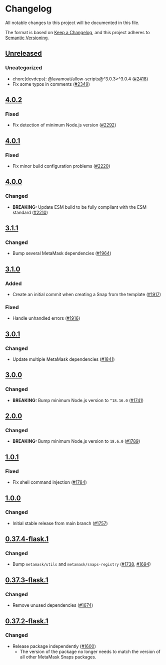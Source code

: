 # Changelog

All notable changes to this project will be documented in this file.

The format is based on [Keep a Changelog](https://keepachangelog.com/en/1.0.0/),
and this project adheres to [Semantic Versioning](https://semver.org/spec/v2.0.0.html).

## [Unreleased]

### Uncategorized

- chore(devdeps): @lavamoat/allow-scripts@^3.0.3>^3.0.4 ([#2418](https://github.com/metamask/snaps/pull/2418))
- Fix some typos in comments ([#2349](https://github.com/metamask/snaps/pull/2349))

## [4.0.2]

### Fixed

- Fix detection of minimum Node.js version ([#2292](https://github.com/MetaMask/snaps/pull/2292))

## [4.0.1]

### Fixed

- Fix minor build configuration problems ([#2220](https://github.com/MetaMask/snaps/pull/2220))

## [4.0.0]

### Changed

- **BREAKING:** Update ESM build to be fully compliant with the ESM standard ([#2210](https://github.com/MetaMask/snaps/pull/2210))

## [3.1.1]

### Changed

- Bump several MetaMask dependencies ([#1964](https://github.com/MetaMask/snaps/pull/1964))

## [3.1.0]

### Added

- Create an initial commit when creating a Snap from the template ([#1917](https://github.com/MetaMask/snaps/pull/1917))

### Fixed

- Handle unhandled errors ([#1916](https://github.com/MetaMask/snaps/pull/1916))

## [3.0.1]

### Changed

- Update multiple MetaMask dependencies ([#1841](https://github.com/MetaMask/snaps/pull/1841))

## [3.0.0]

### Changed

- **BREAKING:** Bump minimum Node.js version to `^18.16.0` ([#1741](https://github.com/MetaMask/snaps/pull/1741))

## [2.0.0]

### Changed

- **BREAKING:** Bump minimum Node.js version to `18.6.0` ([#1789](https://github.com/MetaMask/snaps/pull/1789))

## [1.0.1]

### Fixed

- Fix shell command injection ([#1784](https://github.com/MetaMask/snaps/pull/1784))

## [1.0.0]

### Changed

- Initial stable release from main branch ([#1757](https://github.com/MetaMask/snaps/pull/1757))

## [0.37.4-flask.1]

### Changed

- Bump `metamask/utils` and `metamask/snaps-registry` ([#1738](https://github.com/MetaMask/snaps/pull/1738), [#1694](https://github.com/MetaMask/snaps/pull/1694))

## [0.37.3-flask.1]

### Changed

- Remove unused dependencies ([#1674](https://github.com/MetaMask/snaps/pull/1674))

## [0.37.2-flask.1]

### Changed

- Release package independently ([#1600](https://github.com/MetaMask/snaps/pull/1600))
  - The version of the package no longer needs to match the version of all other
    MetaMask Snaps packages.

[Unreleased]: https://github.com/metamask/snaps/compare/@metamask/create-snap@4.0.2...HEAD
[4.0.2]: https://github.com/metamask/snaps/compare/@metamask/create-snap@4.0.1...@metamask/create-snap@4.0.2
[4.0.1]: https://github.com/metamask/snaps/compare/@metamask/create-snap@4.0.0...@metamask/create-snap@4.0.1
[4.0.0]: https://github.com/metamask/snaps/compare/@metamask/create-snap@3.1.1...@metamask/create-snap@4.0.0
[3.1.1]: https://github.com/metamask/snaps/compare/@metamask/create-snap@3.1.0...@metamask/create-snap@3.1.1
[3.1.0]: https://github.com/metamask/snaps/compare/@metamask/create-snap@3.0.1...@metamask/create-snap@3.1.0
[3.0.1]: https://github.com/metamask/snaps/compare/@metamask/create-snap@3.0.0...@metamask/create-snap@3.0.1
[3.0.0]: https://github.com/metamask/snaps/compare/@metamask/create-snap@2.0.0...@metamask/create-snap@3.0.0
[2.0.0]: https://github.com/metamask/snaps/compare/@metamask/create-snap@1.0.1...@metamask/create-snap@2.0.0
[1.0.1]: https://github.com/metamask/snaps/compare/@metamask/create-snap@1.0.0...@metamask/create-snap@1.0.1
[1.0.0]: https://github.com/metamask/snaps/compare/@metamask/create-snap@0.37.4-flask.1...@metamask/create-snap@1.0.0
[0.37.4-flask.1]: https://github.com/metamask/snaps/compare/@metamask/create-snap@0.37.3-flask.1...@metamask/create-snap@0.37.4-flask.1
[0.37.3-flask.1]: https://github.com/metamask/snaps/compare/@metamask/create-snap@0.37.2-flask.1...@metamask/create-snap@0.37.3-flask.1
[0.37.2-flask.1]: https://github.com/metamask/snaps/releases/tag/@metamask/create-snap@0.37.2-flask.1
